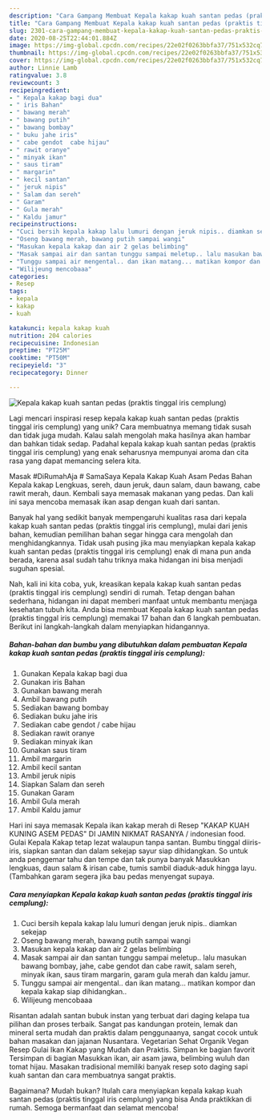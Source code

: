 ```yaml
---
description: "Cara Gampang Membuat Kepala kakap kuah santan pedas (praktis tinggal iris cemplung) Anti Gagal"
title: "Cara Gampang Membuat Kepala kakap kuah santan pedas (praktis tinggal iris cemplung) Anti Gagal"
slug: 2301-cara-gampang-membuat-kepala-kakap-kuah-santan-pedas-praktis-tinggal-iris-cemplung-anti-gagal
date: 2020-08-25T22:44:01.884Z
image: https://img-global.cpcdn.com/recipes/22e02f0263bbfa37/751x532cq70/kepala-kakap-kuah-santan-pedas-praktis-tinggal-iris-cemplung-foto-resep-utama.jpg
thumbnail: https://img-global.cpcdn.com/recipes/22e02f0263bbfa37/751x532cq70/kepala-kakap-kuah-santan-pedas-praktis-tinggal-iris-cemplung-foto-resep-utama.jpg
cover: https://img-global.cpcdn.com/recipes/22e02f0263bbfa37/751x532cq70/kepala-kakap-kuah-santan-pedas-praktis-tinggal-iris-cemplung-foto-resep-utama.jpg
author: Linnie Lamb
ratingvalue: 3.8
reviewcount: 3
recipeingredient:
- " Kepala kakap bagi dua"
- " iris Bahan"
- " bawang merah"
- " bawang putih"
- " bawang bombay"
- " buku jahe iris"
- " cabe gendot  cabe hijau"
- " rawit oranye"
- " minyak ikan"
- " saus tiram"
- " margarin"
- " kecil santan"
- " jeruk nipis"
- " Salam dan sereh"
- " Garam"
- " Gula merah"
- " Kaldu jamur"
recipeinstructions:
- "Cuci bersih kepala kakap lalu lumuri dengan jeruk nipis.. diamkan sekejap"
- "Oseng bawang merah, bawang putih sampai wangi"
- "Masukan kepala kakap dan air 2 gelas belimbing"
- "Masak sampai air dan santan tunggu sampai meletup.. lalu masukan bawang bombay, jahe, cabe gendot dan cabe rawit, salam sereh, minyak ikan, saus tiram margarin, garam gula merah dan kaldu jamur."
- "Tunggu sampai air mengental.. dan ikan matang... matikan kompor dan kepala kakap siap dihidangkan.."
- "Wilijeung mencobaaa"
categories:
- Resep
tags:
- kepala
- kakap
- kuah

katakunci: kepala kakap kuah 
nutrition: 204 calories
recipecuisine: Indonesian
preptime: "PT25M"
cooktime: "PT50M"
recipeyield: "3"
recipecategory: Dinner

---
```



![Kepala kakap kuah santan pedas (praktis tinggal iris cemplung)](https://img-global.cpcdn.com/recipes/22e02f0263bbfa37/751x532cq70/kepala-kakap-kuah-santan-pedas-praktis-tinggal-iris-cemplung-foto-resep-utama.jpg)

Lagi mencari inspirasi resep kepala kakap kuah santan pedas (praktis tinggal iris cemplung) yang unik? Cara membuatnya memang tidak susah dan tidak juga mudah. Kalau salah mengolah maka hasilnya akan hambar dan bahkan tidak sedap. Padahal kepala kakap kuah santan pedas (praktis tinggal iris cemplung) yang enak seharusnya mempunyai aroma dan cita rasa yang dapat memancing selera kita.

Masak #DiRumahAja # SamaSaya Kepala Kakap Kuah Asam Pedas Bahan Kepala kakap Lengkuas, sereh, daun jeruk, daun salam, daun bawang, cabe rawit merah, daun. Kembali saya memasak makanan yang pedas. Dan kali ini saya mencoba memasak ikan asap dengan kuah dari santan.

Banyak hal yang sedikit banyak mempengaruhi kualitas rasa dari kepala kakap kuah santan pedas (praktis tinggal iris cemplung), mulai dari jenis bahan, kemudian pemilihan bahan segar hingga cara mengolah dan menghidangkannya. Tidak usah pusing jika mau menyiapkan kepala kakap kuah santan pedas (praktis tinggal iris cemplung) enak di mana pun anda berada, karena asal sudah tahu triknya maka hidangan ini bisa menjadi suguhan spesial.


Nah, kali ini kita coba, yuk, kreasikan kepala kakap kuah santan pedas (praktis tinggal iris cemplung) sendiri di rumah. Tetap dengan bahan sederhana, hidangan ini dapat memberi manfaat untuk membantu menjaga kesehatan tubuh kita. Anda bisa membuat Kepala kakap kuah santan pedas (praktis tinggal iris cemplung) memakai 17 bahan dan 6 langkah pembuatan. Berikut ini langkah-langkah dalam menyiapkan hidangannya.

<!--inarticleads1-->

##### Bahan-bahan dan bumbu yang dibutuhkan dalam pembuatan Kepala kakap kuah santan pedas (praktis tinggal iris cemplung):

1. Gunakan  Kepala kakap bagi dua
1. Gunakan  iris Bahan
1. Gunakan  bawang merah
1. Ambil  bawang putih
1. Sediakan  bawang bombay
1. Sediakan  buku jahe iris
1. Sediakan  cabe gendot / cabe hijau
1. Sediakan  rawit oranye
1. Sediakan  minyak ikan
1. Gunakan  saus tiram
1. Ambil  margarin
1. Ambil  kecil santan
1. Ambil  jeruk nipis
1. Siapkan  Salam dan sereh
1. Gunakan  Garam
1. Ambil  Gula merah
1. Ambil  Kaldu jamur


Hari ini saya memasak Kepala ikan kakap merah di Resep &#34;KAKAP KUAH KUNING ASEM PEDAS&#34; DI JAMIN NIKMAT RASANYA / indonesian food. Gulai Kepala Kakap tetap lezat walaupun tanpa santan. Bumbu tinggal diiris-iris, siapkan santan dan dalam sekejap sayur siap dihidangkan. So untuk anda penggemar tahu dan tempe dan tak punya banyak Masukkan lengkuas, daun salam &amp; irisan cabe, tumis sambil diaduk-aduk hingga layu. (Tambahkan garam segera jika bau pedas menyengat supaya. 

<!--inarticleads2-->

##### Cara menyiapkan Kepala kakap kuah santan pedas (praktis tinggal iris cemplung):

1. Cuci bersih kepala kakap lalu lumuri dengan jeruk nipis.. diamkan sekejap
1. Oseng bawang merah, bawang putih sampai wangi
1. Masukan kepala kakap dan air 2 gelas belimbing
1. Masak sampai air dan santan tunggu sampai meletup.. lalu masukan bawang bombay, jahe, cabe gendot dan cabe rawit, salam sereh, minyak ikan, saus tiram margarin, garam gula merah dan kaldu jamur.
1. Tunggu sampai air mengental.. dan ikan matang... matikan kompor dan kepala kakap siap dihidangkan..
1. Wilijeung mencobaaa


Risantan adalah santan bubuk instan yang terbuat dari daging kelapa tua pilihan dan proses terbaik. Sangat pas kandungan protein, lemak dan mineral serta mudah dan praktis dalam penggunaanya, sangat cocok untuk bahan masakan dan jajanan Nusantara. Vegetarian Sehat Organik Vegan Resep Gulai Ikan Kakap yang Mudah dan Praktis. Simpan ke bagian favorit Tersimpan di bagian Masukkan ikan, air asam jawa, belimbing wuluh dan tomat hijau. Masakan tradisional memiliki banyak resep soto daging sapi kuah santan dan cara membuatnya sangat praktis. 

Bagaimana? Mudah bukan? Itulah cara menyiapkan kepala kakap kuah santan pedas (praktis tinggal iris cemplung) yang bisa Anda praktikkan di rumah. Semoga bermanfaat dan selamat mencoba!
